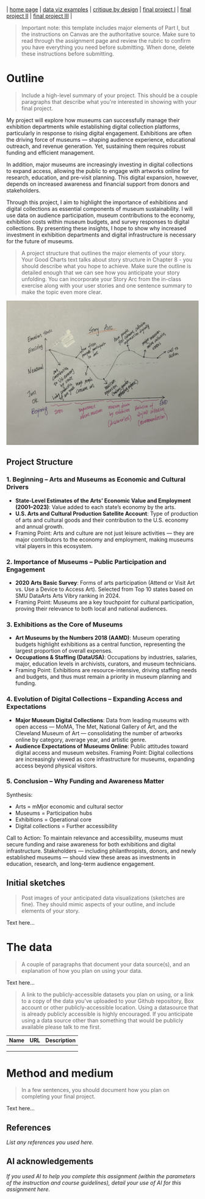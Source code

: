 | [home page](https://cmustudent.github.io/tswd-portfolio-templates/) | [data viz examples](dataviz-examples) | [critique by design](critique-by-design) | [final project I](final-project-part-one) | [final project II](final-project-part-two) | [final project III](final-project-part-three) |


> Important note: this template includes major elements of Part I, but the instructions on Canvas are the authoritative source.  Make sure to read through the assignment page and review the rubric to confirm you have everything you need before submitting.  When done, delete these instructions before submitting.

# Outline
>Include a high-level summary of your project.  This should be a couple paragraphs that describe what you're interested in showing with your final project. 

My project will explore how museums can successfully manage their exhibition departments while establishing digital collection platforms, particularly in response to rising digital engagement. Exhibitions are often the driving force of museums — shaping audience experience, educational outreach, and revenue generation. Yet, sustaining them requires robust funding and efficient management.

In addition, major museums are increasingly investing in digital collections to expand access, allowing the public to engage with artworks online for research, education, and pre-visit planning. This digital expansion, however, depends on increased awareness and financial support from donors and stakeholders.

Through this project, I aim to highlight the importance of exhibitions and digital collections as essential components of museum sustainability. I will use data on audience participation, museum contributions to the economy, exhibition costs within museum budgets, and survey responses to digital collections. By presenting these insights, I hope to show why increased investment in exhibition departments and digital infrastructure is necessary for the future of museums.
 

> A project structure that outlines the major elements of your story.  Your Good Charts text talks about story structure in Chapter 8 - you should describe what you hope to achieve.  Make sure the outline is detailed enough that we can see how you anticipate your story unfolding.  You can incorporate your Story Arc from the in-class exercise along with your user stories and one sentence summary to make the topic even more clear. 

<img src="IMG_4323.jpeg" alt="Portfolio image" width="800">

## Project Structure
### 1. Beginning – Arts and Museums as Economic and Cultural Drivers
- **State-Level Estimates of the Arts’ Economic Value and Employment (2001–2023)**: Value added to each state’s economy by the arts.
- **U.S. Arts and Cultural Production Satellite Account**: Type of production of arts and cultural goods and their contribution to the U.S. economy and annual growth.
- Framing Point: Arts and culture are not just leisure activities — they are major contributors to the economy and employment, making museums vital players in this ecosystem.

### 2. Importance of Museums – Public Participation and Engagement
- **2020 Arts Basic Survey**: Forms of arts participation (Attend or Visit Art vs. Use a Device to Access Art). Selected from Top 10 states based on SMU DataArts Arts Vibry ranking in 2024. 
- Framing Point: Museums are a key touchpoint for cultural participation, proving their relevance to both local and national audiences.

### 3. Exhibitions as the Core of Museums
- **Art Museums by the Numbers 2018 (AAMD)**: Museum operating budgets highlight exhibitions as a central function, representing the largest proportion of overall expenses.
- **Occupations & Staffing (DataUSA)**: Occupations by industries, salaries, major, education levels in archivists, curators, and museum technicians. 
- Framing Point: Exhibitions are resource-intensive, driving staffing needs and budgets, and thus must remain a priority in museum planning and funding.

### 4. Evolution of Digital Collections – Expanding Access and Expectations
- **Major Museum Digital Collections**: Data from leading museums with open access — MoMA, The Met, National Gallery of Art, and the Cleveland Museum of Art — consolidating the number of artworks online by category, average year, and artistic genre.
- **Audience Expectations of Museums Online**: Public attitudes toward digital access and museum websites.
Framing Point: Digital collections are increasingly viewed as core infrastructure for museums, expanding access beyond physical visitors. 

### 5. Conclusion – Why Funding and Awareness Matter
Synthesis:
- Arts = mMjor economic and cultural sector
- Museums = Participation hubs
- Exhibitions = Operational core
- Digital collections = Further accessibility 

Call to Action: To maintain relevance and accessibility, museums must secure funding and raise awareness for both exhibitions and digital infrastructure. Stakeholders — including philanthropists, donors, and newly established museums — should view these areas as investments in education, research, and long-term audience engagement.


## Initial sketches
> Post images of your anticipated data visualizations (sketches are fine). They should mimic aspects of your outline, and include elements of your story.  

Text here...

# The data
> A couple of paragraphs that document your data source(s), and an explanation of how you plan on using your data. 

Text here...

> A link to the publicly-accessible datasets you plan on using, or a link to a copy of the data you've uploaded to your Github repository, Box account or other publicly-accessible location. Using a datasource that is already publicly accessible is highly encouraged.  If you anticipate using a data source other than something that would be publicly available please talk to me first. 

| Name | URL | Description |
|------|-----|-------------|
|      |     |             |
|      |     |             |
|      |     |             |

# Method and medium
> In a few sentences, you should document how you plan on completing your final project. 

Text here...

## References
_List any references you used here._

## AI acknowledgements
_If you used AI to help you complete this assignment (within the parameters of the instruction and course guidelines), detail your use of AI for this assignment here._
